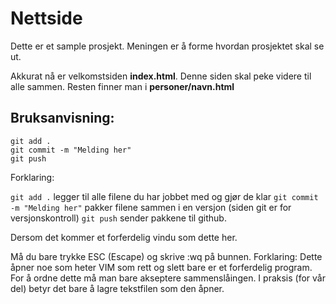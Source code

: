 # Nettside

Dette er et sample prosjekt. Meningen er å forme hvordan prosjektet skal se ut.

Akkurat nå er velkomstsiden **index.html**.
Denne siden skal peke videre til alle sammen. Resten finner man i **personer/**__navn__**.html**


## Bruksanvisning:

```
git add .
git commit -m "Melding her"
git push
```

Forklaring:

```git add .``` legger til alle filene du har jobbet med og gjør de klar
```git commit -m "Melding her"``` pakker filene sammen i en versjon (siden git er for versjonskontroll)
```git push``` sender pakkene til github.

Dersom det kommer et forferdelig vindu som dette her.

Må du bare trykke ESC (Escape) og skrive :wq på bunnen.
Forklaring: Dette åpner noe som heter VIM som rett og slett bare er et forferdelig program.
For å ordne dette må man bare akseptere sammenslåingen. I praksis (for vår del) betyr det bare å lagre tekstfilen som den åpner.
